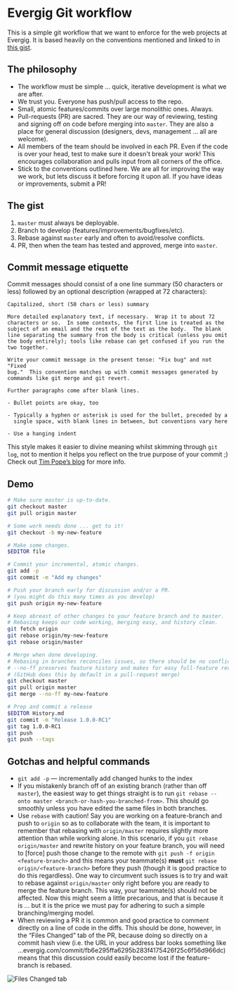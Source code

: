 # Evergig Git workflow

This is a simple git workflow that we want to enforce for the web projects at Evergig. It is based heavily on the conventions mentioned and linked to in [this gist](https://gist.github.com/jbenet/ee6c9ac48068889b0912).

## The philosophy
- The workflow must be simple … quick, iterative development is what we are after.
- We trust you. Everyone has push/pull access to the repo.
- Small, atomic features/commits over large monolithic ones. Always.
- Pull-requests (PR) are sacred. They are our way of reviewing, testing and signing off on code before merging into `master`. They are also a place for general discussion (designers, devs, management … all are welcome).
- All members of the team should be involved in each PR. Even if the code is over your head, test to make sure it doesn't break your work! This encourages collaboration and pulls input from all corners of the office.
- Stick to the conventions outlined here. We are all for improving the way we work, but lets discuss it before forcing it upon all. If you have ideas or improvements, submit a PR!

## The gist
1. `master` must always be deployable.
2. Branch to develop (features/improvements/bugfixes/etc).
3. Rebase against `master` early and often to avoid/resolve conflicts.
4. PR, then when the team has tested and approved, merge into `master`.

## Commit message etiquette
Commit messages should consist of a one line summary (50 characters or less) followed by an optional description (wrapped at 72 characters):

```
Capitalized, short (50 chars or less) summary

More detailed explanatory text, if necessary.  Wrap it to about 72
characters or so.  In some contexts, the first line is treated as the
subject of an email and the rest of the text as the body.  The blank
line separating the summary from the body is critical (unless you omit
the body entirely); tools like rebase can get confused if you run the
two together.

Write your commit message in the present tense: "Fix bug" and not "Fixed
bug."  This convention matches up with commit messages generated by
commands like git merge and git revert.

Further paragraphs come after blank lines.

- Bullet points are okay, too

- Typically a hyphen or asterisk is used for the bullet, preceded by a
  single space, with blank lines in between, but conventions vary here

- Use a hanging indent
```

This style makes it easier to divine meaning whilst skimming through `git log`, not to mention it helps you reflect on the true purpose of your commit ;) Check out [Tim Pope’s blog](http://tbaggery.com/2008/04/19/a-note-about-git-commit-messages.html) for more info.

## Demo
```bash
# Make sure master is up-to-date.
git checkout master
git pull origin master

# Some work needs done ... get to it!
git checkout -b my-new-feature

# Make some changes.
$EDITOR file

# Commit your incremental, atomic changes.
git add -p
git commit -m "Add my changes"

# Push your branch early for discussion and/or a PR.
# (you might do this many times as you develop)
git push origin my-new-feature

# Keep abreast of other changes to your feature branch and to master.
# Rebasing keeps our code working, merging easy, and history clean.
git fetch origin
git rebase origin/my-new-feature
git rebase origin/master

# Merge when done developing.
# Rebasing in branches reconciles issues, so there should be no conflicts.
# --no-ff preserves feature history and makes for easy full-feature reverts.
# (GitHub does this by default in a pull-request merge)
git checkout master
git pull origin master
git merge --no-ff my-new-feature

# Prep and commit a release
$EDITOR History.md
git commit -m "Release 1.0.0-RC1"
git tag 1.0.0-RC1
git push
git push --tags
```

## Gotchas and helpful commands
- `git add -p` — incrementally add changed hunks to the index
- If you mistakenly branch off of an existing branch (rather than off `master`), the easiest way to get things straight is to run `git rebase --onto master <branch-or-hash-you-branched-from>`. This should go smoothly unless you have edited the same files in both branches.
- Use `rebase` with caution! Say you are working on a feature-branch and push to `origin` so as to collaborate with the team, it is important to remember that rebasing with `origin/master` requires slightly more attention than while working alone. In this scenario, if you `git rebase origin/master` and rewrite history on your feature branch, you will need to [force] push those change to the remote with `git push -f origin <feature-branch>` and this means your teammate(s) **must** `git rebase origin/<feature-branch>` before they push (though it is good practice to do this regardless). One way to circumvent such issues is to try and wait to rebase against `origin/master` only right before you are ready to merge the feature branch. This way, your teammate(s) should not be affected. Now this might seem a little precarious, and that is because it is … but it is the price we must pay for adhering to such a simple branching/merging model.
- When reviewing a PR it is common and good practice to comment directly on a line of code in the diffs. This should be done, however, in the “Files Changed” tab of the PR, because doing so directly on a commit hash view (i.e. the URL in your address bar looks something like …evergig.com/commit/fb6e295ffa6295b283f4175426f25c6f56d966dc) means that this discussion could easily become lost if the feature-branch is rebased.

![Files Changed tab](https://f.cloud.github.com/assets/411395/1382801/159e25e2-3b33-11e3-95ef-deb56e540357.png)
